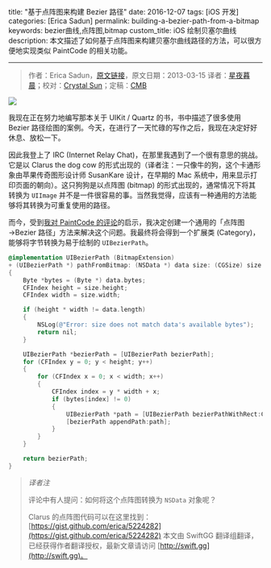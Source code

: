 title: "基于点阵图来构建 Bezier 路径"
date: 2016-12-07
tags: [iOS 开发]
categories: [Erica Sadun]
permalink: building-a-bezier-path-from-a-bitmap
keywords: bezier曲线,点阵图,bitmap
custom_title: iOS 绘制贝塞尔曲线
description: 本文描述了如何基于点阵图来构建贝塞尔曲线路径的方法，可以很方便地实现类似 PaintCode 的相关功能。

---
> 作者：Erica Sadun，[原文链接](http://ericasadun.com/2013/03/15/building-a-bezier-path-from-a-bitmap/)，原文日期：2013-03-15
> 译者：[星夜暮晨](http://www.jianshu.com/users/ef1058d2d851)；校对：[Crystal Sun](http://www.jianshu.com/users/7a2d2cc38444/latest_articles)；定稿：[CMB](https://github.com/chenmingbiao)
  







<!--此处开始正文-->

![](http://ericasadun.com/wp-content/uploads/2013/03/3j3zywg-300x180.png)

我现在正在努力地编写那本关于 UIKit / Quartz 的书，书中描述了很多使用 Bezier 路径绘图的案例。今天，在进行了一天忙碌的写作之后，我现在决定好好休息、放松一下。

因此我登上了 IRC (Internet Relay Chat)，在那里我遇到了一个很有意思的挑战。它是以 Clarus the dog cow 的形式出现的（译者注：一只像牛的狗，这个卡通形象由苹果传奇图形设计师 SusanKare 设计，在早期的 Mac 系统中，用来显示打印页面的朝向）。这只狗狗是以点阵图 (bitmap) 的形式出现的，通常情况下将其转换为 `UIImage` 并不是一件很容易的事。当然我觉得，应该有一种通用的方法能够将其转换为可重复使用的路径。

<!--more-->

而今，受到[我对 PaintCode 的评论](http://www.tuaw.com/2013/03/15/devjuice-paintcode-offers-new-photoshop-import-iap/)的启示，我决定创建一个通用的「点阵图→Bezier 路径」方法来解决这个问题。我最终将会得到一个扩展类 (Category)，能够将字节转换为易于绘制的 `UIBezierPath`。

```objective-c
@implementation UIBezierPath (BitmapExtension)
+ (UIBezierPath *) pathFromBitmap: (NSData *) data size: (CGSize) size
{
    Byte *bytes = (Byte *) data.bytes;
    CFIndex height = size.height;
    CFIndex width = size.width;

    if (height * width != data.length)
    {
        NSLog(@"Error: size does not match data's available bytes");
        return nil;
    }

    UIBezierPath *bezierPath = [UIBezierPath bezierPath];
    for (CFIndex y = 0; y < height; y++)
    {
        for (CFIndex x = 0; x < width; x++)
        {
            CFIndex index = y * width + x;
            if (bytes[index] != 0)
            {
                UIBezierPath *path = [UIBezierPath bezierPathWithRect:CGRectMake(x, y, 1, 1)];
                [bezierPath appendPath:path];
            }
        }
    }

    return bezierPath;
}
```

> *译者注*
>
> 评论中有人提问：如何将这个点阵图转换为 `NSData` 对象呢？
>
> Clarus 的点阵图代码可以在这里找到：[https://gist.github.com/erica/5224282](https://gist.github.com/erica/5224282)
> 本文由 SwiftGG 翻译组翻译，已经获得作者翻译授权，最新文章请访问 [http://swift.gg](http://swift.gg)。